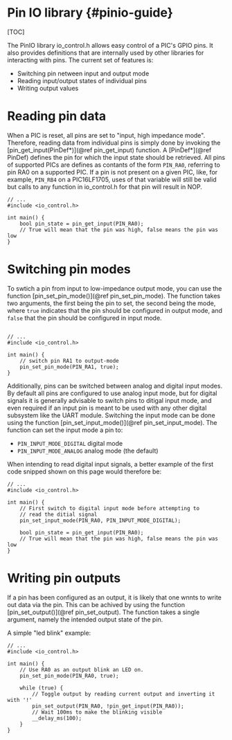 Pin IO library                    {#pinio-guide}
==============

[TOC]

The PinIO library io_control.h allows easy control of a PIC's GPIO pins. It also provides definitions that are internally used by other libraries for interacting with pins. The current set of features is:

- Switching pin netween input and output mode
- Reading input/output states of individual pins
- Writing output values

# Reading pin data

When a PIC is reset, all pins are set to "input, high impedance mode". Therefore, reading data from individual pins is simply done by invoking the [pin_get_input(PinDef*)](@ref pin_get_input) function. A [PinDef*](@ref PinDef) defines the pin for which the input state should be retrieved. All pins of supported PICs are defines as contants of the form `PIN_RA0`, referring to pin RA0 on a supported PIC. If a pin is not present on a given PIC, like, for example, `PIN_RB4` on a PIC16LF1705, uses of that variable will still be valid but calls to any function in io_control.h for that pin will result in NOP.

~~~~~~~~~~~~~~~~~~~~~~~~~{.c}
// ...
#include <io_control.h>

int main() {
    bool pin_state = pin_get_input(PIN_RA0);
    // True will mean that the pin was high, false means the pin was low
}
~~~~~~~~~~~~~~~~~~~~~~~~~

# Switching pin modes

To swtich a pin from input to low-impedance output mode, you can use the function [pin_set_pin_mode()](@ref pin_set_pin_mode). The function takes two arguments, the first being the pin to set, the second being the mode, where `true` indicates that the pin should be configured in output mode, and `false` that the pin should be configured in input mode.

~~~~~~~~~~~~~~~~~~~~~~~{.c}

// ...
#include <io_control.h>

int main() {
    // switch pin RA1 to output-mode
    pin_set_pin_mode(PIN_RA1, true);
}

~~~~~~~~~~~~~~~~~~~~~~~

Additionally, pins can be switched between analog and digital input modes. By default all pins are configured to use analog input mode, but for digital signals it is generally advisable to switch pins to ditigal input mode, and even required if an input pin is meant to be used with any other digital subsystem like the UART module. Switching the input mode can be done using the function [pin_set_input_mode()](@ref pin_set_input_mode). The function can set the input mode a pin to:

- `PIN_INPUT_MODE_DIGITAL` digital mode
- `PIN_INPUT_MODE_ANALOG` analog mode (the default)

When intending to read digital input signals, a better example of the first code snipped shown on this page would therefore be:

~~~~~~~~~~~~~~~~~~~~~~~~~{.c}
// ...
#include <io_control.h>

int main() {
    // First switch to digital input mode before attempting to 
    // read the ditial signal
    pin_set_input_mode(PIN_RA0, PIN_INPUT_MODE_DIGITAL);

    bool pin_state = pin_get_input(PIN_RA0);
    // True will mean that the pin was high, false means the pin was low
}
~~~~~~~~~~~~~~~~~~~~~~~~~

# Writing pin outputs

If a pin has been configured as an output, it is likely that one wnnts to write out data via the pin. This can be achived by using the function [pin_set_output()](@ref pin_set_output). The function takes a single argument, namely the intended output state of the pin.

A simple "led blink" example:


~~~~~~~~~~~~~~~~~~~~~~~~~{.c}
// ...
#include <io_control.h>

int main() {
    // Use RA0 as an output blink an LED on.
    pin_set_pin_mode(PIN_RA0, true);

    while (true) {
        // Toggle output by reading current output and inverting it with '!'
        pin_set_output(PIN_RA0, !pin_get_input(PIN_RA0));
        // Wait 100ms to make the blinking visible
        __delay_ms(100);
    }
}
~~~~~~~~~~~~~~~~~~~~~~~~~


